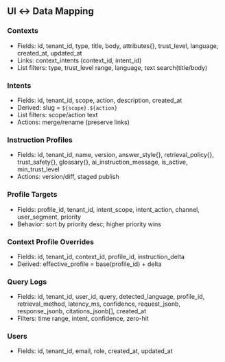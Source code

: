 ## UI ↔ Data Mapping

### Contexts
- Fields: id, tenant_id, type, title, body, attributes{}, trust_level, language, created_at, updated_at
- Links: context_intents (context_id, intent_id)
- List filters: type, trust_level range, language, text search(title/body)

### Intents
- Fields: id, tenant_id, scope, action, description, created_at
- Derived: slug = `${scope}.${action}`
- List filters: scope/action text
- Actions: merge/rename (preserve links)

### Instruction Profiles
- Fields: id, tenant_id, name, version, answer_style{}, retrieval_policy{}, trust_safety{}, glossary{}, ai_instruction_message, is_active, min_trust_level
- Actions: version/diff, staged publish

### Profile Targets
- Fields: profile_id, tenant_id, intent_scope, intent_action, channel, user_segment, priority
- Behavior: sort by priority desc; higher priority wins

### Context Profile Overrides
- Fields: id, tenant_id, context_id, profile_id, instruction_delta
- Derived: effective_profile = base(profile_id) + delta

### Query Logs
- Fields: id, tenant_id, user_id, query, detected_language, profile_id, retrieval_method, latency_ms, confidence, request_jsonb, response_jsonb, citations_jsonb[], created_at
- Filters: time range, intent, confidence, zero-hit

### Users
- Fields: id, tenant_id, email, role, created_at, updated_at

